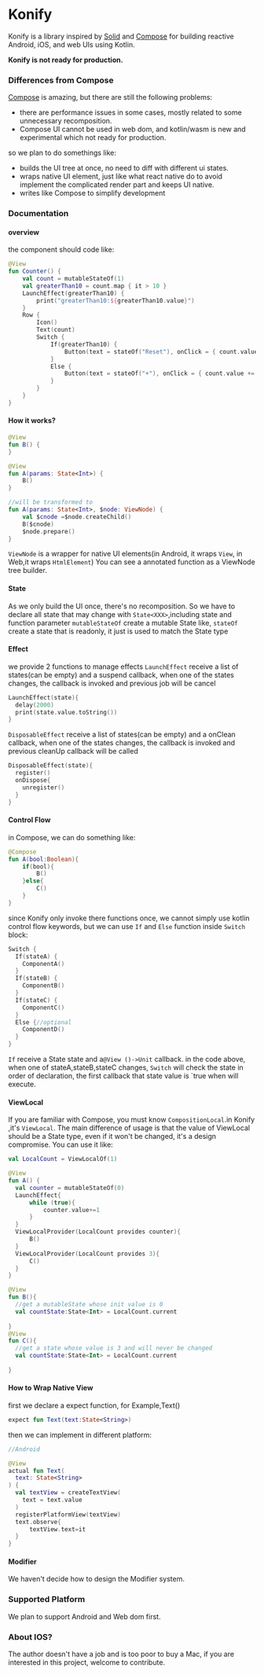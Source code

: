 # Konify

Konify is a library inspired by [Solid] and [Compose] for building reactive Android, iOS, and web
UIs using Kotlin.

**Konify is  not ready for production.**

### Differences from Compose

[Compose] is amazing, but there are still the following problems:

* there are performance issues in some cases, mostly related to some unnecessary recomposition.
* Compose UI cannot be used in web dom, and kotlin/wasm is new and experimental which not ready for
  production.

so we plan to do somethings like:

* builds the UI tree at once, no need to diff with different ui states.
* wraps native UI element, just like what react native do to avoid implement the complicated render
  part and keeps UI native.
* writes like Compose to simplify development

### Documentation

#### overview

the component should code like:

```kotlin
@View
fun Counter() {
    val count = mutableStateOf(1)
    val greaterThan10 = count.map { it > 10 }
    LaunchEffect(greaterThan10) {
        print("greaterThan10:${greaterThan10.value}")
    }
    Row {
        Icon()
        Text(count)
        Switch {
            If(greaterThan10) {
                Button(text = stateOf("Reset"), onClick = { count.value = 0 })
            }
            Else {
                Button(text = stateOf("+"), onClick = { count.value += 1 })
            }
        }
    }
}
```

#### How it works?

```kotlin
@View
fun B() {
}

@View
fun A(params: State<Int>) {
    B()
}

//will be transformed to
fun A(params: State<Int>, $node: ViewNode) {
    val $cnode =$node.createChild()
    B($cnode)
    $node.prepare()
}
```
`ViewNode` is a wrapper for native UI elements(in Android, it wraps `View`, in Web,it wraps `HtmlElement`)
You can see a annotated function as a ViewNode tree builder.

#### State

As we only build the UI once, there's no recomposition.
So we have to declare all state that may change with `State<XXX>`,including state and function parameter
`mutableStateOf` create a mutable State like,
`stateOf` create a state that is readonly, it just is used to match the State type

#### Effect
we provide 2 functions to manage effects
`LaunchEffect` receive a list of states(can be empty) and a suspend callback, when one of the states changes, the callback is invoked and previous job will be cancel
```kotlin
LaunchEffect(state){ 
  delay(2000)
  print(state.value.toString())
}
```
`DisposableEffect` receive a list of states(can be empty) and a onClean callback, when one of the states changes, the callback is invoked and previous cleanUp callback will be called
```kotlin
DisposableEffect(state){
  register()
  onDispose{
    unregister()
  }
}
```

#### Control Flow

in Compose, we can do something like:
```kotlin
@Compose
fun A(bool:Boolean){
    if(bool){
        B()
    }else{
        C()
    }
}
```

since Konify only invoke there functions once, we cannot simply use kotlin control flow keywords, but we can use `If` and `Else` function inside `Switch` block:
```kotlin
Switch {
  If(stateA) {
    ComponentA()
  }
  If(stateB) {
    ComponentB()
  }
  If(stateC) {
    ComponentC()
  }
  Else {//optional
    ComponentD()
  }
}
```
`If` receive a State<Boolean> state and a` @View ()->Unit ` callback.
in the code above, when one of stateA,stateB,stateC changes, `Switch` will check the state in order of declaration, the first callback that state value is `true when will execute.

#### ViewLocal
If you are familiar with Compose, you must know `CompositionLocal`.in Konify ,it's `ViewLocal`.
The main difference of usage is that the value of ViewLocal should be a State type, even if it won't be changed, it's a design compromise.
You can use it like:
```kotlin
val LocalCount = ViewLocalOf(1)

@View
fun A() {
  val counter = mutableStateOf(0)
  LaunchEffect{
      while (true){
          counter.value+=1
      }
  }
  ViewLocalProvider(LocalCount provides counter){
      B()
  }
  ViewLocalProvider(LocalCount provides 3){
      C()
  }
}

@View
fun B(){
  //get a mutableState whose init value is 0 
  val countState:State<Int> = LocalCount.current
  
}
@View
fun C(){
  //get a state whose value is 3 and will never be changed
  val countState:State<Int> = LocalCount.current
  
}
```
#### How to Wrap Native View

first we declare a expect function, for Example,Text()
```kotlin
expect fun Text(text:State<String>)
```
then we can implement in different platform:
```kotlin
//Android

@View
actual fun Text(
  text: State<String>
) {
  val textView = createTextView(
    text = text.value
  )
  registerPlatformView(textView)
  text.observe{
      textView.text=it
  }
}
```

#### Modifier
We haven't decide how to design the Modifier system.

### Supported Platform
We plan to support Android and Web dom first.

### About IOS?
The author doesn't have a job and is too poor to buy a Mac, if you are interested in this project, welcome to contribute.

[compose]: https://developer.android.com/jetpack/compose

[kmm]: https://kotlinlang.org/lp/mobile/

[Solid]: https://www.solidjs.com/